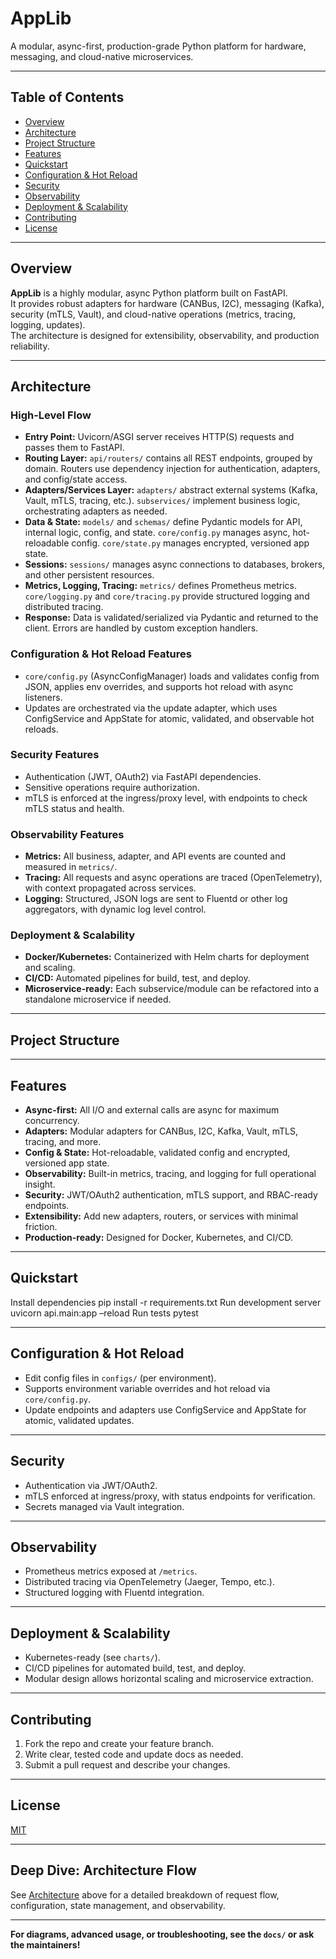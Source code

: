 # AppLib

A modular, async-first, production-grade Python platform for hardware, messaging, and cloud-native microservices.

---

## Table of Contents

- [Overview](#overview)
- [Architecture](#architecture)
- [Project Structure](#project-structure)
- [Features](#features)
- [Quickstart](#quickstart)
- [Configuration & Hot Reload](#configuration--hot-reload)
- [Security](#security)
- [Observability](#observability)
- [Deployment & Scalability](#deployment--scalability)
- [Contributing](#contributing)
- [License](#license)

---

## Overview

**AppLib** is a highly modular, async Python platform built on FastAPI.  
It provides robust adapters for hardware (CANBus, I2C), messaging (Kafka), security (mTLS, Vault), and cloud-native operations (metrics, tracing, logging, updates).  
The architecture is designed for extensibility, observability, and production reliability.

---

## Architecture

### High-Level Flow

- **Entry Point:** Uvicorn/ASGI server receives HTTP(S) requests and passes them to FastAPI.
- **Routing Layer:** `api/routers/` contains all REST endpoints, grouped by domain. Routers use dependency injection for authentication, adapters, and config/state access.
- **Adapters/Services Layer:** `adapters/` abstract external systems (Kafka, Vault, mTLS, tracing, etc.). `subservices/` implement business logic, orchestrating adapters as needed.
- **Data & State:** `models/` and `schemas/` define Pydantic models for API, internal logic, config, and state. `core/config.py` manages async, hot-reloadable config. `core/state.py` manages encrypted, versioned app state.
- **Sessions:** `sessions/` manages async connections to databases, brokers, and other persistent resources.
- **Metrics, Logging, Tracing:** `metrics/` defines Prometheus metrics. `core/logging.py` and `core/tracing.py` provide structured logging and distributed tracing.
- **Response:** Data is validated/serialized via Pydantic and returned to the client. Errors are handled by custom exception handlers.

### Configuration & Hot Reload Features

- `core/config.py` (AsyncConfigManager) loads and validates config from JSON, applies env overrides, and supports hot reload with async listeners.
- Updates are orchestrated via the update adapter, which uses ConfigService and AppState for atomic, validated, and observable hot reloads.

### Security Features

- Authentication (JWT, OAuth2) via FastAPI dependencies.
- Sensitive operations require authorization.
- mTLS is enforced at the ingress/proxy level, with endpoints to check mTLS status and health.

### Observability Features

- **Metrics:** All business, adapter, and API events are counted and measured in `metrics/`.
- **Tracing:** All requests and async operations are traced (OpenTelemetry), with context propagated across services.
- **Logging:** Structured, JSON logs are sent to Fluentd or other log aggregators, with dynamic log level control.

### Deployment & Scalability

- **Docker/Kubernetes:** Containerized with Helm charts for deployment and scaling.
- **CI/CD:** Automated pipelines for build, test, and deploy.
- **Microservice-ready:** Each subservice/module can be refactored into a standalone microservice if needed.

---

## Project Structure

---

## Features

- **Async-first:** All I/O and external calls are async for maximum concurrency.
- **Adapters:** Modular adapters for CANBus, I2C, Kafka, Vault, mTLS, tracing, and more.
- **Config & State:** Hot-reloadable, validated config and encrypted, versioned app state.
- **Observability:** Built-in metrics, tracing, and logging for full operational insight.
- **Security:** JWT/OAuth2 authentication, mTLS support, and RBAC-ready endpoints.
- **Extensibility:** Add new adapters, routers, or services with minimal friction.
- **Production-ready:** Designed for Docker, Kubernetes, and CI/CD.

---

## Quickstart

Install dependencies
pip install -r requirements.txt
Run development server
uvicorn api.main:app –reload
Run tests
pytest

---

## Configuration & Hot Reload

- Edit config files in `configs/` (per environment).
- Supports environment variable overrides and hot reload via `core/config.py`.
- Update endpoints and adapters use ConfigService and AppState for atomic, validated updates.

---

## Security

- Authentication via JWT/OAuth2.
- mTLS enforced at ingress/proxy, with status endpoints for verification.
- Secrets managed via Vault integration.

---

## Observability

- Prometheus metrics exposed at `/metrics`.
- Distributed tracing via OpenTelemetry (Jaeger, Tempo, etc.).
- Structured logging with Fluentd integration.

---

## Deployment & Scalability

- Kubernetes-ready (see `charts/`).
- CI/CD pipelines for automated build, test, and deploy.
- Modular design allows horizontal scaling and microservice extraction.

---

## Contributing

1. Fork the repo and create your feature branch.
2. Write clear, tested code and update docs as needed.
3. Submit a pull request and describe your changes.

---

## License

[MIT](LICENSE)

---

## Deep Dive: Architecture Flow

See [Architecture](#architecture) above for a detailed breakdown of request flow, configuration, state management, and observability.

---

**For diagrams, advanced usage, or troubleshooting, see the `docs/` or ask the maintainers!**
